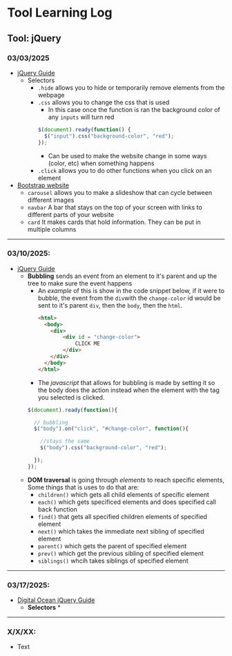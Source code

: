 # Tool Learning Log

## Tool: **jQuery**

### 03/03/2025

* [jQuery Guide](https://www.youtube.com/watch?v=Q7Nwq7319X4)
  * Selectors
    * `.hide` allows you to hide or temporarily remove elements from the webpage
    * `.css` allows you to change the css that is used
      * In this case once the function is ran the background color of any `inputs` will turn red
      ``` js
      $(document).ready(function() {
        $("input").css("background-color", "red");
      });
      ```
      * Can be used to make the website change in some ways (color, etc) when something happens
    * `.click` allows you to do other functions when you click on an element
* [Bootstrap website](https://getbootstrap.com/docs/5.3/components/carousel/)
  * `carousel` allows you to make a slideshow that can cycle between different images
  * `navbar` A bar that stays on the top of your screen with links to different parts of your website
  * `card` It makes cards that hold information. They can be put in multiple columns

---

### 03/10/2025:

* [jQuery Guide](https://www.youtube.com/watch?v=Q7Nwq7319X4)
  * **Bubbling** sends an event from an element to it's parent and up the tree to make sure the event happens
    * An _example_ of this is show in the code snippet below, if it were to bubble, the event from the `div`with the `change-color` id would be sent to it's parent `div`, then the `body`, then the `html`.
      ```html
      <html>
        <body>
          <div>
              <div id = "change-color">
                  CLICK ME
              </div>
          </div>
        </body>
      </html>
      ```
     * The _javascript_ that allows for bubbling is made by setting it so the body does the action instead when the element with the tag you selected is clicked.
      ```js
      $(document).ready(function(){

        // bubbling
        $("body").on("click", "#change-color", function(){

          //stays the same
          $("body").css("background-color", "red");

        });
      });
      ```
  * **DOM traversal** is going through _elements_ to reach specific elements, Some things that is uses to do that are:
    * `children()` which gets all child elements of specific element
    * `each()` which gets specificed elements and does specified call back function
    * `find()` that gets all specified children elements of specified element
    * `next()` which takes the immediate next sibling of specified element
    * `parent()` which gets the parent of specified element
    * `prev()` which get the previous sibling of specified element
    * `siblings()` whcih takes siblings of specified element

---

### 03/17/2025:

* [Digital Ocean jQuery Guide](https://www.digitalocean.com/community/tutorials/an-introduction-to-jquery)
  * **Selectors**
    * 


---

### X/X/XX:
* Text


<!--
* Links you used today (websites, videos, etc)
* Things you tried, progress you made, etc
* Challenges, a-ha moments, etc
* Questions you still have
* What you're going to try next
-->
